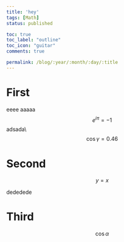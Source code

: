 ```yaml
---
title: 'hey'
tags: [Math]
status: published

toc: true
toc_label: "outline"
toc_icon: "guitar"
comments: true

permalink: /blog/:year/:month/:day/:title
---
```

# First
eeee
aaaaa  $$ e^{i\pi} = -1 $$
adsada\\
$$
\cos\gamma = 0.46
$$
# Second

$$
y = x
$$

dededede

# Third
$$
\cos\alpha
$$
